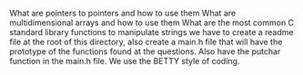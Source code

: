 What are pointers to pointers and how to use them
What are multidimensional arrays and how to use them
What are the most common C standard library functions to manipulate strings
we have to create a readme file at the root of this directory, also create a main.h file that will have the prototype of the functions found at the questions. Also have the putchar function in the main.h file.
We use the BETTY style of coding.
